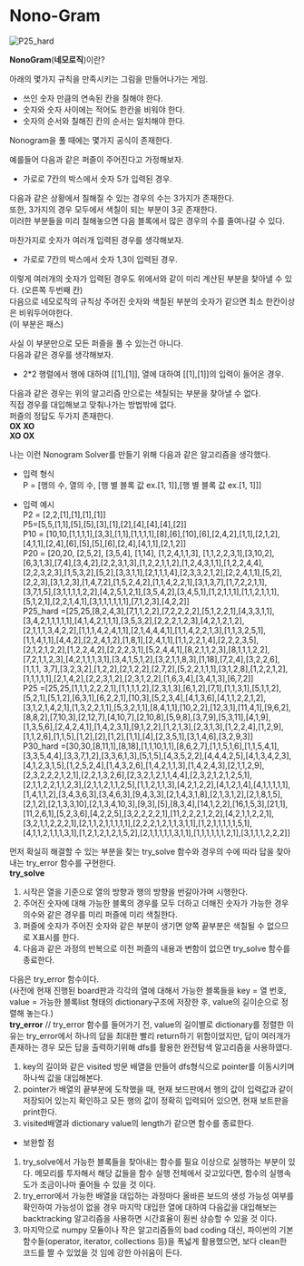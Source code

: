 # Nono-Gram

![P25_hard](https://github.com/seunghwanji/Nono-Gram/blob/master/image/gif/P25_hard.gif)

**NonoGram**(**네모로직**)이란?    

아래의 몇가지 규칙을 만족시키는 그림을 만들어나가는 게임.    
- 쓰인 숫자 만큼의 연속된 칸을 칠해야 한다.    
- 숫자와 숫자 사이에는 적어도 한칸을 비워야 한다.    
- 숫자의 순서와 칠해진 칸의 순서는 일치해야 한다.    

Nonogram을 풀 때에는 몇가지 공식이 존재한다.


예를들어 다음과 같은 퍼즐이 주어진다고 가정해보자.     
- 가로로 7칸의 박스에서 숫자 5가 입력된 경우.    

다음과 같은 상황에서 칠해질 수 있는 경우의 수는 3가지가 존재한다.        
또한, 3가지의 경우 모두에서 색칠이 되는 부분이 3곳 존재한다.        
이러한 부분들을 미리 칠해놓으면 다음 블록에서 많은 경우의 수를 줄여나갈 수 있다.    


마찬가지로 숫자가 여러개 입력된 경우를 생각해보자.    
- 가로로 7칸의 박스에서 숫자 1,3이 입력된 경우.    

이렇게 여러개의 숫자가 입력된 경우도 위에서와 같이 미리 계산된 부분을 찾아낼 수 있다. (오른쪽 두번째 칸)    
다음으로 네모로직의 규칙상 주어진 숫자와 색칠된 부분의 숫자가 같으면 최소 한칸이상은 비워두어야한다.    
(이 부분은 패스)    


사실 이 부분만으로 모든 퍼즐을 풀 수 있는건 아니다.    
다음과 같은 경우를 생각해보자.    
- 2*2 행렬에서 행에 대하여 [[1],[1]], 열에 대하여 [[1],[1]]의 입력이 들어온 경우.    

다음과 같은 경우는 위의 알고리즘 만으로는 색칠되는 부분을 찾아낼 수 없다.    
직접 경우를 대입해보고 맞춰나가는 방법밖에 없다.    
퍼즐의 정답도 두가지 존재한다.    
**OX  XO**    
**XO  OX**    

나는 이런 Nonogram Solver를 만들기 위해 다음과 같은 알고리즘을 생각했다.

- 입력 형식     
P = [행의 수, 열의 수, [행 별 블록 값 ex.[1, 1]],[행 별 블록 값 ex.[1, 1]]]    

* 입력 예시    
P2 = [2,2,[1],[1],[1],[1]]    
P5=[5,5,[1,1],[5],[5],[3],[1],[2],[4],[4],[4],[2]]    
P10 = [10,10,[1,1,1,1],[3,3],[1,1],[1,1,1,1],[8],[6],[10],[6],[2,4,2],[1,1],[2,1,2],[4,1,1],[2,4],[6],[5],[5],[6],[2,4],[4,1,1],[2,1,2]]    
P20 = [20,20, [2,5,2], [3,5,4], [1,14], [1,2,4,1,1,3], [1,1,2,2,3,1],[3,10,2],[6,3,1,3],[7,4],[3,4,2],[2,2,3,1,3],[1,2,2,1,1,2],[1,2,4,3,1,1],[1,2,2,4,4],[2,2,3,2,3],[1,5,3,2],[5,2],[3,3,1,1],[2,1,1,1,4],[2,3,3,2,1,2],[2,2,4,1,1],[5,2],[2,2,3],[3,1,2,3],[1,4,7,2],[1,5,2,4,2],[1,1,4,2,2,1],[3,1,3,7],[1,7,2,2,1,1],[3,7,1,5],[3,1,1,1,1,2,2],[4,2,5,1,2,1],[3,5,4,2],[3,4,5,1],[1,2,1,1,1],[1,1,2,1,1,1],[5,1,2,1],[2,2,1,4,1],[3,1,1,1,1,1,1],[7,1,2,3],[4,2,2]]    
P25_hard =[25,25,[8,2,4,3],[7,1,1,2,2],[7,2,2,2,2],[5,1,2,2,1],[4,3,3,1,1],[3,4,2,1,1,1,1,1],[4,1,4,2,1,1,1],[3,5,3,2],[2,2,2,1,2,3],[4,2,1,2,1,2],[2,1,1,1,3,4,2,2],[1,1,1,4,2,4,1,1],[2,1,4,4,4,1],[1,1,4,2,2,1,3],[1,1,3,2,5,1],[1,1,4,1,1],[4,4,2],[2,2,4,1,2],[1,8,1],[2,4,1,1],[1,1,2,2,1,4],[2,2,2,3,5],[2,1,2,1,2,2],[1,2,2,4,2],[2,2,2,3,1],[5,2,4,4,1],[8,2,1,1,2,3],[8,1,1,1,2,2],[7,2,1,1,2,3],[4,2,1,1,1,3,1],[3,4,1,5,1,2],[3,2,1,1,8,3],[1,18],[7,2,4],[3,2,2,6],[1,1,1, 3,7],[3,2,3,2],[1,2,2],[2,1,2,2],[2,7,2],[5,2,2,1,1,1],[3,1,2,8],[1,2,2,1,2],[1,1,1,1,1],[2,1,4,2],[2,2,3,1,2],[2,3,1,2,2],[1,6,3,4],[3,4,1,3],[6,7,2]]    
P25 =[25,25,[1,1,1,2,2,2,1],[1,1,1,1,2],[2,3,1,3],[6,1,2],[7,1],[1,1,3,1],[5,1,1,2],[5,2,1],[5,1,2],[6,3,1],[6,2,2,1],[10,3],[5,2,3,4],[4,1,3,6],[4,1,1,2,2,1,2],[3,1,2,1,4,2,1],[1,3,2,2,1,1],[5,3,2,1,1],[8,4,1,1],[10,2,2],[12,3,1],[11,4,1],[9,6,2],[8,8,2],[7,10,3],[2,12,7],[4,10,7],[2,10,8],[5,9,8],[3,7,9],[5,3,11],[4,1,9],[1,3,5,6],[2,4,2,4,1],[1,4,2,3,1],[9,1,2,2],[1,2,1,3],[2,3,1,3],[1,2,2,4],[1,2,9],[1,1,2,6],[1,1,5],[1,2],[2],[1,2],[1,1],[4],[2,3,5,1],[3,1,4,6],[3,2,9,3]]    
P30_hard =[30,30,[8,11,1],[8,18],[1,1,10,1,1],[8,6,2,7],[1,1,5,1,6],[1,1,5,4,1],[3,3,5,4,4],[3,3,7,1,2],[3,3,6,1,3],[5,1,5],[4,3,5,2,2],[4,4,4,2,5],[4,1,3,4,2,3],[4,1,2,3,1,5],[1,2,5,2,4],[1,4,3,2,6],[1,4,2,1,1,3],[1,4,2,4,3],[2,1,1,2,9],[2,3,2,2,2,1,2,1],[2,2,1,3,2,6],[2,3,2,1,2,1,1,4,4],[2,3,2,1,2,1,2,5,1],[2,1,1,2,2,1,1,2,3],[2,1,1,2,1,1,2,5],[1,1,2,1,1,3],[4,2,1,2,2],[4,1,2,1,4],[4,1,1,1,1,1],[1,4,1,1,2],[3,4,3,6,3],[3,4,6,3],[9,4,3,3],[2,1,4,3,1,8],[2,1,3,1,2],[2,1,8,1,5],[2,1,2],[2,1,3,3,10],[2,1,3,4,10,3],[9,3],[5],[8,3,4],[14,1,2,2],[16,1,5,3],[21,1],[11,2,6,1],[5,2,3,6],[4,2,2,5],[3,2,2,2,2,1],[11,2,2,2,1,2,2],[4,2,1,1,2,2,1],[3,2,1,1,2,2,2,1],[2,1,1,2,1,1,1,1,1],[2,2,2,1,2,1,1,3,1,1],[1,2,1,1,1,1,1,5,1],[4,1,1,2,1,1,1,3,1],[1,2,1,2,1,2,1,5,2],[2,1,1,1,1,1,3,1,1],[1,1,1,1,1,1,2,1],[3,1,1,1,2,2,2]]    

먼저 확실히 해결할 수 있는 부분을 찾는 try_solve 함수와 경우의 수에 따라 답을 찾아내는 try_error 함수를 구현한다.    
**try_solve**
1. 시작은 열을 기준으로 열의 방향과 행의 방향을 번갈아가며 시행한다.
2. 주어진 숫자에 대해 가능한 블록의 경우를 모두 더하고 더해진 숫자가 가능한 경우의수와 같은 경우를 미리 퍼즐에 미리 색칠한다.
3. 퍼즐에 숫자가 주어진 숫자와 같은 부분이 생기면 양쪽 끝부분은 색칠될 수 없으므로 X표시를 한다.
4. 다음과 같은 과정의 반복으로 이전 퍼즐의 내용과 변함이 없으면 try_solve 함수를 종료한다.

다음은 try_error 함수이다.    
(사전에 현재 진행된 board판과 각각의 열에 대해서 가능한 블록들을 key = 열 번호, value = 가능한 블록list 형태의 dictionary구조에 저장한 후, value의 길이순으로 정렬해 놓는다.)    
**try_error** // try_error 함수를 들어가기 전, value의 길이별로 dictionary를 정렬한 이유는 try_error에서 하나의 답을 최대한 빨리 return하기 위함이었지만, 답이 여러개가 존재하는 경우 모든 답을 출력하기위해 dfs를 활용한 완전탐색 알고리즘을 사용하였다.    
1. key의 길이와 같은 visited 방문 배열을 만들어 dfs형식으로 pointer를 이동시키며 하나씩 값을 대입해본다.
2. pointer가 배열의 끝부분에 도착했을 때, 현재 보드판에서 행의 값이 입력값과 같이 저장되어 있는지 확인하고 모든 행의 값이 정확히 입력되어 있으면, 현재 보트판을 print한다.
3. visited배열과 dictionary value의 length가 같으면 함수를 종료한다.    
    
* 보완할 점
1. try_solve에서 가능한 블록들을 찾아내는 함수를 필요 이상으로 실행하는 부분이 있다. 메모리를 투자해서 해당 값들을 함수 실행 전체에서 갖고있다면, 함수의 실행속도가 조금이나마 줄어들 수 있을 것 이다.
2. try_error에서 가능한 배열을 대입하는 과정마다 올바른 보드의 생성 가능성 여부를 확인하여 가능성이 없을 경우 마지막 대입한 열에 대하여 다음값을 대입해보는 backtracking 알고리즘을 사용하면 시간효율이 훤씬 상승할 수 있을 것 이다.
3. 마지막으로 numpy 모듈이나 작은 알고리즘들의 bad coding 대신, 파이썬의 기본 함수들(operator, iterator, collections 등)을 폭넓게 활용했으면, 보다 clean한 코드를 짤 수 있었을 것 임에 강한 아쉬움이 든다.

